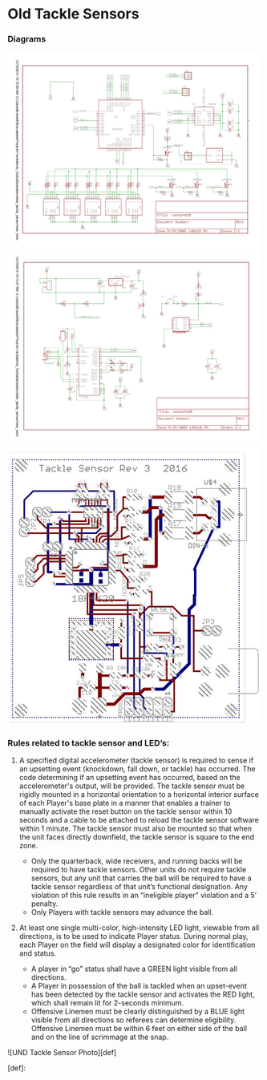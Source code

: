 # Old Tackle Sensors
### Diagrams
![TS-Sheet1](<_static/images/TS-Sheet1.png>)
![TS-Sheet2](<_static/images/TS-Sheet2.png>)
![TS-Rev3](<_static/images/TS-Rev3.png>)
### Rules related to tackle sensor and LED’s:
1. A specified digital accelerometer (tackle sensor) is required to sense if an upsetting event (knockdown, fall down, or tackle) has occurred. The code determining if an upsetting event has occurred, based on the accelerometer's output, will be provided. The tackle sensor must be rigidly mounted in a horizontal orientation to a horizontal interior surface of each Player's base plate in a manner that enables a trainer to manually activate the reset button on the tackle sensor within 10 seconds and a cable to be attached to reload the tackle sensor software within 1 minute. The tackle sensor must also be mounted so that when the unit faces directly downfield, the tackle sensor is square to the end zone.
    - Only the quarterback, wide receivers, and running backs will be required to have tackle sensors. Other units do not require tackle sensors, but any unit that carries the ball will be required to have a tackle sensor regardless of that unit’s functional designation. Any violation of this rule results in an “ineligible player” violation and a 5’ penalty.
    - Only Players with tackle sensors may advance the ball.

2. At least one single multi-color, high-intensity LED light, viewable from all directions, is to be used to indicate Player status. During normal play, each Player on the field will display a designated color for identification and status.
    - A player in “go” status shall have a GREEN light visible from all directions.
    - A Player in possession of the ball is tackled when an upset-event has been detected by the tackle sensor and activates the RED light, which shall remain lit for 2-seconds minimum.
    - Offensive Linemen must be clearly distinguished by a BLUE light visible from all directions so referees can determine eligibility. Offensive Linemen must be within 6 feet on either side of the ball and on the line of scrimmage at the snap.

![UND Tackle Sensor Photo][def]

[def]: 